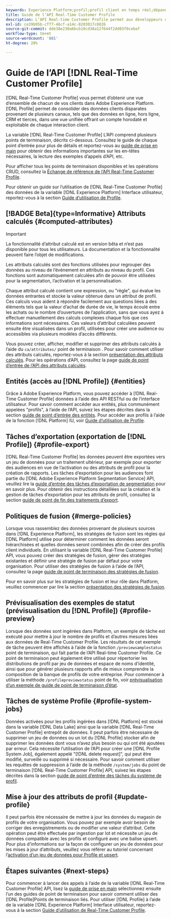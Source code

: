 ```yaml
---
keywords: Experience Platform;profil;profil client en temps réel;dépannage;API;profil unifié;profil unifié;unifié;profil;unifié;profil;rtcp;activer le profil;activer le profil
title: Guide de l’API Real-Time Customer Profile
description: L’API Real-time Customer Profile permet aux développeurs d’explorer et d’utiliser les données de profil, notamment d’afficher les profils, de créer et de mettre à jour des stratégies de fusion, d’exporter ou d’échantillonner des données de profil, ainsi que de supprimer les données de profil qui ne sont plus requises ou qui ont été ajoutées par erreur. Suivez ce guide pour savoir comment effectuer des opérations clés à l’aide de l’API.
exl-id: ce39b95b-cff7-46cf-a14c-8203017c8826
source-git-commit: dde38e230a6bcb10cd38a12f644f2dd03f0cebaf
workflow-type: tm+mt
source-wordcount: '881'
ht-degree: 20%

---
```


# Guide de l’API [!DNL Real-Time Customer Profile]

[!DNL Real-Time Customer Profile] vous permet d’obtenir une vue d’ensemble de chacun de vos clients dans Adobe Experience Platform. [!DNL Profile] permet de consolider des données clients disparates provenant de plusieurs canaux, tels que des données en ligne, hors ligne, CRM et tierces, dans une vue unifiée offrant un compte horodaté et exploitable de chaque interaction client.

La variable [!DNL Real-Time Customer Profile] L’API comprend plusieurs points de terminaison, décrits ci-dessous. Consultez le guide de chaque point d’entrée pour plus de détails et reportez-vous au [guide de prise en main](getting-started.md) pour obtenir des informations importantes sur les en-têtes nécessaires, la lecture des exemples d’appels d’API, etc.

Pour afficher tous les points de terminaison disponibles et les opérations CRUD, consultez la [Échange de référence de l’API Real-Time Customer Profile](https://www.adobe.com/go/profile-apis-en).

Pour obtenir un guide sur l’utilisation de [!DNL Real-Time Customer Profile] des données de la variable [!DNL Experience Platform] Interface utilisateur, reportez-vous à la section [Guide d’utilisation de Profile](../ui/user-guide.md).

## [!BADGE Beta]{type=Informative} Attributs calculés {#computed-attributes}

>[!IMPORTANT]
>
La fonctionnalité d’attribut calculé est en version bêta et n’est pas disponible pour tous les utilisateurs. La documentation et la fonctionnalité peuvent faire l’objet de modifications.

Les attributs calculés sont des fonctions utilisées pour regrouper des données au niveau de l’événement en attributs au niveau du profil. Ces fonctions sont automatiquement calculées afin de pouvoir être utilisées pour la segmentation, l’activation et la personnalisation.

Chaque attribut calculé contient une expression, ou &quot;règle&quot;, qui évalue les données entrantes et stocke la valeur obtenue dans un attribut de profil. Ces calculs vous aident à répondre facilement aux questions liées à des éléments tels que la valeur d’achat de durée de vie, le temps écoulé entre les achats ou le nombre d’ouvertures de l’application, sans que vous ayez à effectuer manuellement des calculs complexes chaque fois que ces informations sont nécessaires. Ces valeurs d’attribut calculées peuvent ensuite être visualisées dans un profil, utilisées pour créer une audience ou accessibles via plusieurs modèles d’accès différents.

Vous pouvez créer, afficher, modifier et supprimer des attributs calculés à l’aide du `ca/attributes/` point de terminaison . Pour savoir comment utiliser des attributs calculés, reportez-vous à la section [présentation des attributs calculés](../computed-attributes/overview.md). Pour les opérations d’API, consultez la page [guide de point d’entrée de l’API des attributs calculés](../computed-attributes/api.md).

## Entités (accès au [!DNL Profile]) {#entities}

Grâce à Adobe Experience Platform, vous pouvez accéder à [!DNL Real-Time Customer Profile] données à l’aide des API RESTful ou de l’interface utilisateur. Pour savoir comment accéder aux entités, plus communément appelées &quot;profils&quot;, à l’aide de l’API, suivez les étapes décrites dans la section [guide de point d’entrée des entités](entities.md). Pour accéder aux profils à l’aide de la fonction [!DNL Platform] IU, voir [Guide d’utilisation de Profile](../ui/user-guide.md).

## Tâches d’exportation (exportation de [!DNL Profile]) {#profile-export}

[!DNL Real-Time Customer Profile] les données peuvent être exportées vers un jeu de données pour un traitement ultérieur, par exemple pour exporter des audiences en vue de l’activation ou des attributs de profil pour la création de rapports. Les tâches d’exportation pour les audiences font partie du [!DNL Adobe Experience Platform Segmentation Service] API, veuillez lire la [guide d’entrée des tâches d’exportation de segmentation](../../profile/api/export-jobs.md) pour en savoir plus. Pour obtenir des instructions détaillées sur la création et la gestion de tâches d’exportation pour les attributs de profil, consultez la section [guide de point de fin des traitements d’export](export-jobs.md).

## Politiques de fusion {#merge-policies}

Lorsque vous rassemblez des données provenant de plusieurs sources dans [!DNL Experience Platform], les stratégies de fusion sont les règles qui [!DNL Platform] utilise pour déterminer comment les données seront hiérarchisées et quelles données seront combinées afin de créer des profils client individuels. En utilisant la variable [!DNL Real-Time Customer Profile] API, vous pouvez créer des stratégies de fusion, gérer des stratégies existantes et définir une stratégie de fusion par défaut pour votre organisation. Pour utiliser des stratégies de fusion à l’aide de l’API, consultez la page [guide de point de terminaison des stratégies de fusion](merge-policies.md).

Pour en savoir plus sur les stratégies de fusion et leur rôle dans Platform, veuillez commencer par lire la section [présentation des stratégies de fusion](../merge-policies/overview.md).

## Prévisualisation des exemples de statut (prévisualisation du [!DNL Profile]) {#profile-preview}

Lorsque des données sont ingérées dans Platform, un exemple de tâche est exécuté pour mettre à jour le nombre de profils et d’autres mesures liées aux données de Real-Time Customer Profile. Les résultats de cet exemple de tâche peuvent être affichés à l’aide de la fonction `/previewsamplestatus` point de terminaison, qui fait partie de l’API Real-time Customer Profile. Ce point de terminaison peut également être utilisé pour répertorier les distributions de profil par jeu de données et espace de noms d’identité, ainsi que pour générer plusieurs rapports afin de mieux comprendre la composition de la banque de profils de votre entreprise.  Pour commencer à utiliser la méthode `/profilepreviewstatus` point de fin, voir [prévisualisation d’un exemple de guide de point de terminaison d’état](preview-sample-status.md).

## Tâches de système Profile {#profile-system-jobs}

Données activées pour les profils ingérées dans [!DNL Platform] est stocké dans la variable [!DNL Data Lake] ainsi que la variable [!DNL Real-Time Customer Profile] entrepôt de données. Il peut parfois être nécessaire de supprimer un jeu de données ou un lot du [!DNL Profile] stocker afin de supprimer les données dont vous n’avez plus besoin ou qui ont été ajoutées par erreur. Cela nécessite l’utilisation de l’API pour créer une [!DNL Profile System Job], également appelé &quot;[!DNL delete request]&quot;, qui peut être modifié, surveillé ou supprimé si nécessaire. Pour savoir comment utiliser les requêtes de suppression à l’aide de la méthode `/system/jobs` du point de terminaison [!DNL Real-Time Customer Profile] API, suivez les étapes décrites dans la section [guide de point d’entrée des tâches du système de profil](profile-system-jobs.md).

## Mise à jour des attributs de profil {#update-profile}

Il peut parfois être nécessaire de mettre à jour les données du magasin de profils de votre organisation. Vous pouvez par exemple avoir besoin de corriger des enregistrements ou de modifier une valeur d’attribut. Cette opération peut être effectuée par ingestion par lot et nécessite un jeu de données compatible avec les profils et configuré avec une balise upsert. Pour plus d’informations sur la façon de configurer un jeu de données pour les mises à jour d’attributs, veuillez vous référer au tutoriel concernant l’[activation d’un jeu de données pour Profile et upsert](../../catalog/datasets/enable-upsert.md).

## Étapes suivantes {#next-steps}

Pour commencer à lancer des appels à l’aide de la variable [!DNL Real-Time Customer Profile] API, lisez la [guide de prise en main](getting-started.md) sélectionnez ensuite l’un des guides de point de terminaison pour savoir comment utiliser des [!DNL Profile]Points de terminaison liés. Pour utiliser [!DNL Profile] à l’aide de la variable [!DNL Experience Platform] Interface utilisateur, reportez-vous à la section [Guide d’utilisation de Real-Time Customer Profile](../ui/user-guide.md).
